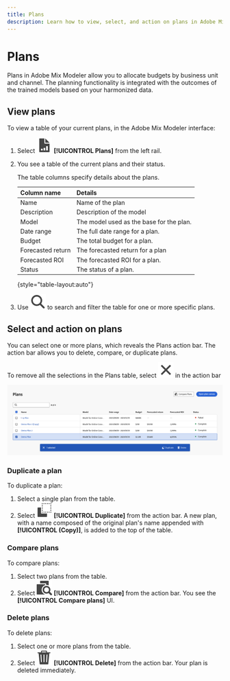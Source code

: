 ```yaml
---
title: Plans
description: Learn how to view, select, and action on plans in Adobe Mix Modeler.
---
```


# Plans

Plans in Adobe Mix Modeler allow you to allocate budgets by business unit and channel. The planning functionality is integrated with the outcomes of the trained models based on your harmonized data.


## View plans

To view a table of your current plans, in the Adobe Mix Modeler interface:

1. Select ![](../assets/icons/FileChart.svg) **[!UICONTROL Plans]** from the left rail.

1. You see a table of the current plans and their status.

    The table columns specify details about the plans.

    | Column name | Details |
    |---|---|
    | Name | Name of the plan |
    | Description | Description of the model |
    | Model | The model used as the base for the plan. |
    | Date range | The full date range for a plan. |
    | Budget | The total budget for a plan. |
    | Forecasted return | The forecasted return for a plan |
    | Forecasted ROI | The forecasted ROI for a plan. |
    | Status | The status of a plan. |

    {style="table-layout:auto"}

1. Use ![Search](../assets/icons/Search.svg) to search and filter the table for one or more specific plans.


## Select and action on plans

You can select one or more plans, which reveals the Plans action bar. The action bar allows you to delete, compare, or duplicate plans. 

To remove all the selections in the Plans table, select ![Close](../assets/icons/Close.svg) in the action bar

![Plans action bar](../assets/plans-action-bar.png)

### Duplicate a plan

To duplicate a plan:

1. Select a single plan from the table.
1. Select ![Copy](../assets/icons/Copy.svg) **[!UICONTROL Duplicate]** from the action bar. A new plan, with a name composed of the original plan's name appended with **[!UICONTROL (Copy)]**, is added to the top of the table. 

### Compare plans

To compare plans:

1. Select two plans from the table.
1. Select ![Compare](../assets/icons/Compare.svg) **[!UICONTROL Compare]** from the action bar. You see the **[!UICONTROL Compare plans]** UI. 


### Delete plans

To delete plans:

1. Select one or more plans from the table.
1. Select ![Delete](../assets/icons/Delete.svg) **[!UICONTROL Delete]** from the action bar. Your plan is deleted immediately.



